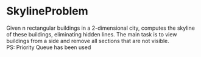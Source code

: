 # SkylineProblem
Given n rectangular buildings in a 2-dimensional city, computes the skyline of these buildings, eliminating hidden lines. The main task is to view buildings from a side and remove all sections that are not visible.                                                               
PS: Priority Queue has been used

